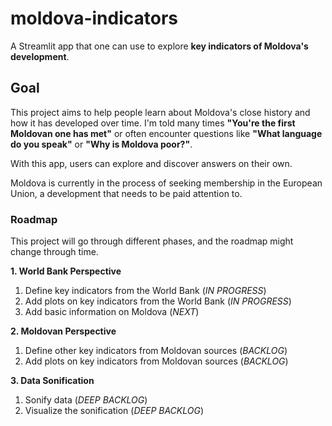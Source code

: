 # moldova-indicators
A Streamlit app that one can use to explore **key indicators of Moldova's development**.

## Goal
This project aims to help people learn about Moldova's close history and how it has developed over time.
I'm told many times **"You're the first Moldovan one has met"** or often encounter questions like **"What language do you speak"** or **"Why is Moldova poor?"**. 

With this app, users can explore and discover answers on their own.

Moldova is currently in the process of seeking membership in the European Union, a development that needs to be paid attention to.

### Roadmap
This project will go through different phases, and the roadmap might change through time.

**1. World Bank Perspective**
1. Define key indicators from the World Bank (*IN PROGRESS*)
2. Add plots on key indicators from the World Bank (*IN PROGRESS*)
3. Add basic information on Moldova (*NEXT*)

**2. Moldovan Perspective**
   1. Define other key indicators from Moldovan sources (*BACKLOG*)
   2. Add plots on key indicators from Moldovan sources (*BACKLOG*)

**3. Data Sonification**
   1. Sonify data (*DEEP BACKLOG*)
   2. Visualize the sonification (*DEEP BACKLOG*)
